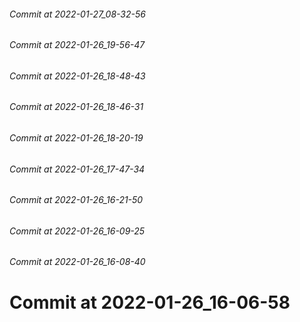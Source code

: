 ###### Commit at 2022-01-27_08-32-56
###### Commit at 2022-01-26_19-56-47
###### Commit at 2022-01-26_18-48-43
###### Commit at 2022-01-26_18-46-31
###### Commit at 2022-01-26_18-20-19
###### Commit at 2022-01-26_17-47-34
###### Commit at 2022-01-26_16-21-50
###### Commit at 2022-01-26_16-09-25
###### Commit at 2022-01-26_16-08-40
# Commit at 2022-01-26_16-06-58
